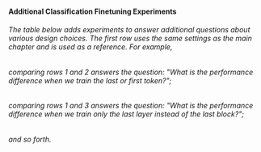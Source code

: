#### Additional Classification Finetuning Experiments

###### The table below adds experiments to answer additional questions about various design choices. The first row uses the same settings as the main chapter and is used as a reference. For example,

###### comparing rows 1 and 2 answers the question: "What is the performance difference when we train the last or first token?";
###### comparing rows 1 and 3 answers the question: "What is the performance difference when we train only the last layer instead of the last block?";
###### and so forth.

